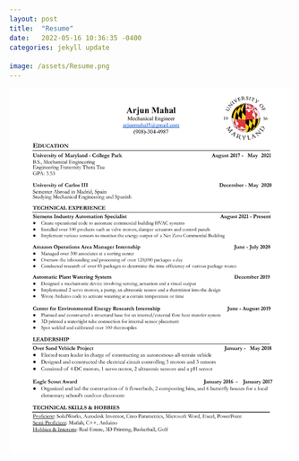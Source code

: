 ```yaml
---
layout: post
title:  "Resume"
date:   2022-05-16 10:36:35 -0400
categories: jekyll update

image: /assets/Resume.png
---
```


![Headshot8](/assets/Resume.png "Hello!")